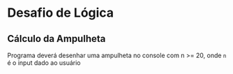 # Desafio de Lógica
## Cálculo da Ampulheta

Programa deverá desenhar uma ampulheta no console com n >= 20, onde `n` é o input dado ao usuário

